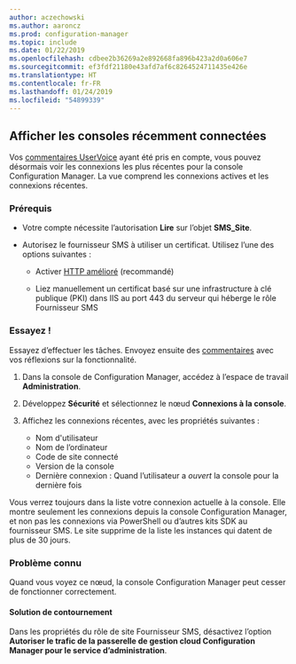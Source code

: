 ```yaml
---
author: aczechowski
ms.author: aaroncz
ms.prod: configuration-manager
ms.topic: include
ms.date: 01/22/2019
ms.openlocfilehash: cdbee2b36269a2e892668fa896b423a2d0a606e7
ms.sourcegitcommit: ef3fdf21180e43afd7af6c8264524711435e426e
ms.translationtype: HT
ms.contentlocale: fr-FR
ms.lasthandoff: 01/24/2019
ms.locfileid: "54899339"
---
```

## <a name="bkmk_console"></a> Afficher les consoles récemment connectées 
<!--3699367-->

Vos [commentaires UserVoice](https://configurationmanager.uservoice.com/forums/300492-ideas/suggestions/12508299-active-admin-consoles) ayant été pris en compte, vous pouvez désormais voir les connexions les plus récentes pour la console Configuration Manager. La vue comprend les connexions actives et les connexions récentes. 


### <a name="prerequisites"></a>Prérequis

- Votre compte nécessite l’autorisation **Lire** sur l’objet **SMS_Site**.  

- Autorisez le fournisseur SMS à utiliser un certificat.<!--SCCMDocs-pr issue 3135--> Utilisez l’une des options suivantes :  

    - Activer [HTTP amélioré](/sccm/core/plan-design/hierarchy/enhanced-http) (recommandé)  

    - Liez manuellement un certificat basé sur une infrastructure à clé publique (PKI) dans IIS au port 443 du serveur qui héberge le rôle Fournisseur SMS  


### <a name="try-it-out"></a>Essayez !

Essayez d’effectuer les tâches. Envoyez ensuite des [commentaires](/sccm/core/understand/find-help#product-feedback) avec vos réflexions sur la fonctionnalité.

1. Dans la console de Configuration Manager, accédez à l’espace de travail **Administration**.  

2. Développez **Sécurité** et sélectionnez le nœud **Connexions à la console**.  

3. Affichez les connexions récentes, avec les propriétés suivantes :  

    - Nom d'utilisateur
    - Nom de l’ordinateur
    - Code de site connecté
    - Version de la console
    - Dernière connexion : Quand l’utilisateur a *ouvert* la console pour la dernière fois

Vous verrez toujours dans la liste votre connexion actuelle à la console. Elle montre seulement les connexions depuis la console Configuration Manager, et non pas les connexions via PowerShell ou d’autres kits SDK au fournisseur SMS. Le site supprime de la liste les instances qui datent de plus de 30 jours.


### <a name="known-issue"></a>Problème connu

Quand vous voyez ce nœud, la console Configuration Manager peut cesser de fonctionner correctement. 

#### <a name="workaround"></a>Solution de contournement
Dans les propriétés du rôle de site Fournisseur SMS, désactivez l’option **Autoriser le trafic de la passerelle de gestion cloud Configuration Manager pour le service d’administration**.

